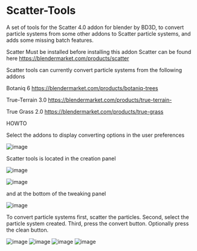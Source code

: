 # Scatter-Tools
A set of tools for the Scatter 4.0 addon for blender by BD3D, to convert particle systems from some other addons to Scatter particle systems, and adds some missing batch features.

Scatter Must be installed before installing this addon
Scatter can be found here https://blendermarket.com/products/scatter

Scatter tools can currently convert particle systems from the following addons

Botaniq 6 https://blendermarket.com/products/botaniq-trees

True-Terrain 3.0 https://blendermarket.com/products/true-terrain-

True Grass 2.0 https://blendermarket.com/products/true-grass

HOWTO

Select the addons to display converting options in the user preferences

![image](https://user-images.githubusercontent.com/80712250/111206550-1f2fab00-858e-11eb-960d-0dd309c873cd.png)

Scatter tools is located in the creation panel

![image](https://user-images.githubusercontent.com/80712250/111204434-b8a98d80-858b-11eb-888d-234decca28b4.png)

![image](https://user-images.githubusercontent.com/80712250/111206153-a16b9f80-858d-11eb-9f15-f784b18be601.png)

and at the bottom of the tweaking panel

![image](https://user-images.githubusercontent.com/80712250/111204691-06be9100-858c-11eb-9d55-0e21d9950606.png)

To convert particle systems first, scatter the particles. Second, select the particle system created. Third, press the convert button. Optionally press the clean button.

![image](https://user-images.githubusercontent.com/80712250/111205690-1e4a4980-858d-11eb-860b-2f9934975723.png)
![image](https://user-images.githubusercontent.com/80712250/111205790-3e7a0880-858d-11eb-824b-66545980d47c.png)
![image](https://user-images.githubusercontent.com/80712250/111205982-72edc480-858d-11eb-9587-15a5adc95e27.png)
![image](https://user-images.githubusercontent.com/80712250/111206065-8a2cb200-858d-11eb-80ea-c3a7a20c905e.png)

